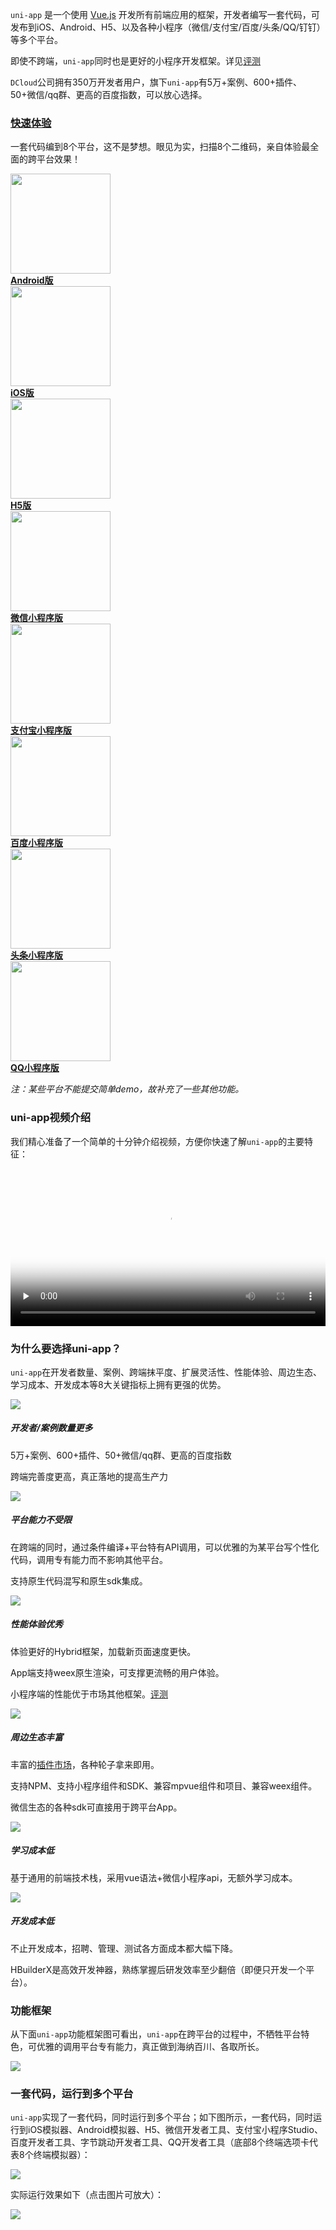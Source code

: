 
```uni-app``` 是一个使用 [Vue.js](https://vuejs.org/) 开发所有前端应用的框架，开发者编写一套代码，可发布到iOS、Android、H5、以及各种小程序（微信/支付宝/百度/头条/QQ/钉钉）等多个平台。

即使不跨端，```uni-app```同时也是更好的小程序开发框架。详见[评测](https://ask.dcloud.net.cn/article/35947)

`DCloud`公司拥有350万开发者用户，旗下```uni-app```有5万+案例、600+插件、50+微信/qq群、更高的百度指数，可以放心选择。

<div class="quick">
    <h3 id="快速体验"><a href="/README?id=%e5%bf%ab%e9%80%9f%e4%bd%93%e9%aa%8c" data-id="快速体验" class="anchor"><span>快速体验</span></a></h3>
    <p>一套代码编到8个平台，这不是梦想。眼见为实，扫描8个二维码，亲自体验最全面的跨平台效果！</p>
    <div class="flex-img-group-view">
        <a href="//m3w.cn/uniapp" target="_blank" class="clear-style barcode-view">
			<div class="barcode-img-box">
				<img src="https://img-cdn-qiniu.dcloud.net.cn/uniapp/doc/uni-android.png" width="160"/>
			</div>
        	<b>Android版</b>
        </a>
        <a href="https://itunes.apple.com/cn/app/hello-uni-app/id1417078253?mt=8" target="_blank" class="clear-style barcode-view">
			<div class="barcode-img-box">
				<img src="https://img-cdn-qiniu.dcloud.net.cn/uniapp/doc/uni-ios.png" width="160"/>
			</div>
        	<b>iOS版</b>
        </a>
        <a href="https://uniapp.dcloud.io/h5/" target="_blank" class="clear-style barcode-view">
			<div class="barcode-img-box">
				<img src="https://img-cdn-qiniu.dcloud.net.cn/uniapp/doc/uni-h5.png" width="160"/>
			</div>
        	<b>H5版</b>
        </a>
        <a href="//m3w.cn/uniapp" target="_blank" class="clear-style barcode-view">
			<div class="barcode-img-box"><img src="//img.cdn.aliyun.dcloud.net.cn/guide/uniapp/gh_33446d7f7a26_430.jpg" width="160"/></div>
        	<b>微信小程序版</b>
        </a>
        <a href="//m3w.cn/uniapp" target="_blank" class="clear-style barcode-view">
			<div class="barcode-img-box"><img src="https://img-cdn-qiniu.dcloud.net.cn/img/alipay1.png" width="160"/></div>
        	<b>支付宝小程序版</b>
        </a>
        <a href="//m3w.cn/uniapp" target="_blank" class="clear-style barcode-view">
			<div class="barcode-img-box"><img src="https://img-cdn-qiniu.dcloud.net.cn/uniapp/doc/baidu-uniapp.png" width="160"/></div>
        	<b>百度小程序版</b>
        </a>
        <a href="//m3w.cn/uniapp" target="_blank" class="clear-style barcode-view">
			<div class="barcode-img-box">
				<img src="https://img.cdn.aliyun.dcloud.net.cn/guide/uniapp/mp-toutiao.png" width="160"/>
			</div>
        	<b>头条小程序版</b>
        </a>
        <a href="//m3w.cn/uniapp" target="_blank" class="clear-style barcode-view">
			<div class="barcode-img-box">
				<img src="https://img.cdn.aliyun.dcloud.net.cn/guide/uniapp/hello-uni-qq.png" width="160"/>
			</div>
        	<b>QQ小程序版</b>
        </a>
    </div>
    <p>
        <em>注：某些平台不能提交简单demo，故补充了一些其他功能。</em></br>
    </p>
</div>

### uni-app视频介绍

我们精心准备了一个简单的十分钟介绍视频，方便你快速了解```uni-app```的主要特征：

<video id="video" onplay="videoPlay()" preload="none" controls="controls" width="100%" poster="https://img-cdn-qiniu.dcloud.net.cn/uniapp/doc/poster.png" src="//dcloud-img.oss-cn-hangzhou.aliyuncs.com/video/uni-app20190127.mp4"></video>

### 为什么要选择uni-app？

```uni-app```在开发者数量、案例、跨端抹平度、扩展灵活性、性能体验、周边生态、学习成本、开发成本等8大关键指标上拥有更强的优势。
<!-- ![](https://img-cdn-qiniu.dcloud.net.cn/uniapp/doc/uni20190418.png) -->
<div class="uniapp-home-content">
    <div class="uniapp-home-content-item">
      <div class="uniapp-home-content-item-image">
        <img src="https://img-cdn-qiniu.dcloud.net.cn/uniapp/doc/12x.png">
      </div>
      <div class="uniapp-home-content-item-header">
        <h5 class="uniapp-home-content-item-title">开发者/案例数量更多</h5>
        <p class="uniapp-home-content-item-text">5万+案例、600+插件、50+微信/qq群、更高的百度指数</p>
        <p class="uniapp-home-content-item-text">跨端完善度更高，真正落地的提高生产力</p>
      </div>
    </div>
    <div class="uniapp-home-content-item">
      <div class="uniapp-home-content-item-image">
        <img src="https://img-cdn-qiniu.dcloud.net.cn/uniapp/doc/22x.png">
      </div>
      <div class="uniapp-home-content-item-header">
        <h5 class="uniapp-home-content-item-title">平台能力不受限</h5>
         <p class="uniapp-home-content-item-text">在跨端的同时，通过条件编译+平台特有API调用，可以优雅的为某平台写个性化代码，调用专有能力而不影响其他平台。</p>
        <p class="uniapp-home-content-item-text">支持原生代码混写和原生sdk集成。</p>
      </div>
    </div>
    <div class="uniapp-home-content-item">
      <div class="uniapp-home-content-item-image">
        <img src="https://img-cdn-qiniu.dcloud.net.cn/uniapp/doc/32x.png">
      </div>
      <div class="uniapp-home-content-item-header">
        <h5 class="uniapp-home-content-item-title">性能体验优秀</h5>
        <p class="uniapp-home-content-item-text">体验更好的Hybrid框架，加载新页面速度更快。</p>
        <p class="uniapp-home-content-item-text">App端支持weex原生渲染，可支撑更流畅的用户体验。</p>
        <p class="uniapp-home-content-item-text">小程序端的性能优于市场其他框架。<a href="https://ask.dcloud.net.cn/article/35947">评测</a></p>
      </div>
    </div>
    <div class="uniapp-home-content-item">
      <div class="uniapp-home-content-item-image">
        <img src="https://img-cdn-qiniu.dcloud.net.cn/uniapp/doc/42x.png">
      </div>
      <div class="uniapp-home-content-item-header">
        <h5 class="uniapp-home-content-item-title">周边生态丰富</h5>
        <p class="uniapp-home-content-item-text">丰富的<a href="https://ext.dcloud.net.cn/?orderBy=WeekDownload">插件市场</a>，各种轮子拿来即用。</p>
        <p class="uniapp-home-content-item-text">支持NPM、支持小程序组件和SDK、兼容mpvue组件和项目、兼容weex组件。</p>
        <p class="uniapp-home-content-item-text">微信生态的各种sdk可直接用于跨平台App。</p>
      </div>
    </div>
    <div class="uniapp-home-content-item">
      <div class="uniapp-home-content-item-image">
        <img src="https://img-cdn-qiniu.dcloud.net.cn/uniapp/doc/52x.png">
      </div>
      <div class="uniapp-home-content-item-header">
        <h5 class="uniapp-home-content-item-title">学习成本低</h5>
        <p class="uniapp-home-content-item-text">基于通用的前端技术栈，采用vue语法+微信小程序api，无额外学习成本。</p>
      </div>
    </div>
    <div class="uniapp-home-content-item">
      <div class="uniapp-home-content-item-image">
        <img src="https://img-cdn-qiniu.dcloud.net.cn/uniapp/doc/62x.png">
      </div>
      <div class="uniapp-home-content-item-header">
        <h5 class="uniapp-home-content-item-title">开发成本低</h5>
        <p class="uniapp-home-content-item-text">不止开发成本，招聘、管理、测试各方面成本都大幅下降。</p>
        <p class="uniapp-home-content-item-text">HBuilderX是高效开发神器，熟练掌握后研发效率至少翻倍（即便只开发一个平台）。</p>
      </div>
    </div>
</div>

<!-- ```uni-app``` 使用```Vue.js```的语法 + 微信小程序的API，均为通用技术。

有一定 ```Vue.js``` 和微信小程序开发经验的开发者可快速上手 ```uni-app``` ，开发出兼容多端的应用。

```uni-app```提供了条件编译机制，在跨端的同时，可以优雅的为某平台写个性化代码、调用专有能力而不影响其他平台。这是能落地的真正一套代码的解决方案，而不是仅仅统一技术栈，实际项目仍然多套代码、各自升级。

```uni-app```打包到App时使用了小程序和weex双引擎，丰富的js扩展能力和高效的weex渲染都可以在```uni-app```中可以使用。同时支持以sdk方式嵌入原生项目中混合开发。生成的App性能体验优秀且扩展能力丰富。

```uni-app```支持将小程序生态丰富的组件和js sdk引用到App开发中，大幅强化了跨平台开发的三方生态，开发者可直接使用大量原sdk厂商维护的高质量sdk。

```uni-app```被DCloud定义为**终极跨平台开发框架**，拥有极强的竞争优势。

- 对于技术人员而言：不用学那么多的平台开发技术、研究那么多前端框架，学会基于vue的```uni-app```就够了。
- 对于公司而言：更低成本，覆盖更多用户，```uni-app```是高效利器。 -->

### 功能框架

从下面```uni-app```功能框架图可看出，```uni-app```在跨平台的过程中，不牺牲平台特色，可优雅的调用平台专有能力，真正做到海纳百川、各取所长。

![](https://img-cdn-qiniu.dcloud.net.cn/uniapp/doc/uni0124.png)

### 一套代码，运行到多个平台

```uni-app```实现了一套代码，同时运行到多个平台；如下图所示，一套代码，同时运行到iOS模拟器、Android模拟器、H5、微信开发者工具、支付宝小程序Studio、百度开发者工具、字节跳动开发者工具、QQ开发者工具（底部8个终端选项卡代表8个终端模拟器）：

![](https://img-cdn-qiniu.dcloud.net.cn/uniapp/doc/dev1x8.jpg)

实际运行效果如下（点击图片可放大）：

![](https://img-cdn-qiniu.dcloud.net.cn/uniapp/doc/run1x8.jpg)
